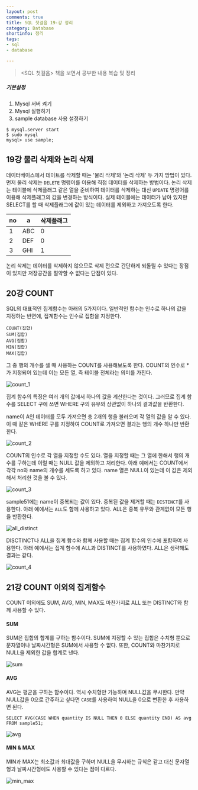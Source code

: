 ```yaml
---
layout: post
comments: true
title: SQL 첫걸음 19-강 정리
category: Database
shortinfo: 정리
tags:
- sql
- database

---
```




> <SQL 첫걸음> 책을 보면서 공부한 내용 복습 및 정리



##### 기본설정

1. Mysql 서버 켜기
2. Mysql 실행하기
3. sample database 사용 설정하기

```shell
$ mysql.server start
$ sudo mysql
mysql> use sample;
```



## 19강 물리 삭제와 논리 삭제

데이터베이스에서 데이트를 삭제할 때는 '물리 삭제'와 '논리 삭제' 두 가지 방법이 있다. 먼저 물리 삭제는 `DELETE` 명령어를 이용해 직접 데이터를 삭제하는 방법이다. 논리 삭제는 테이블에 삭제플래그 같은 열을 준비하여 데이터를 삭제하는 대신 `UPDATE` 명령어를 이용해 삭제플래그의 값을 변경하는 방식이다. 실제 테이블에는 데이터가 남아 있지만 SELECT를 할 때 삭제플래그에 값이 있는 데이터를 제외하고 가져오도록 한다.

| no   | a    | 삭제플래그 |
| ---- | ---- | ---------- |
| 1    | ABC  | 0          |
| 2    | DEF  | 0          |
| 3    | GHI  | 1          |

논리 삭제는 데이터를 삭제하지 않으므로 삭제 전으로 간단하게 되돌릴 수 있다는 장점이 있지만 저장공간을 절약할 수 없다는 단점이 있다.



## 20강 COUNT

SQL의 대표적인 집계함수는  아래의 5가지이다. 일반적인 함수는 인수로 하나의 값을 지정하는 반면에, 집계함수는 인수로 집함을 지정한다.

```mysql
COUNT(집합)
SUM(집합)
AVG(집합)
MIN(집합)
MAX(집합)
```

그 중 행의 개수를 셀 때 사용하는 COUNT를 사용해보도록 한다. COUNT의 인수로 *가 지정되어 있는데 이는 모든 열, 즉 테이블 전체라는 의미를 가진다.

![count_1]({{site.baseurl}}/public/img/database/count_1.png)

집계 함수의 특징은 여러 개의 값에서 하나의 값을 계산한다는 것이다. 그러므로 집계 함수를 SELECT 구에 쓰면 WHERE 구의 유무와 상관없이 하나의 결과값을 반환한다.

name이 A인 데이터를 모두 가져오면 총 2개의 행을 불러오며 각 열의 값을 알 수 있다. 이 때 같은 WHERE 구를 지정하여 COUNT로 가져오면 결과는 행의 개수 하나만 반환한다.

![count_2]({{site.baseurl}}/public/img/database/count_2.png)

COUNT의 인수로 각 열을 지정할 수도 있다. 열을 지정할 때는 그 열에 한해서 행의 개수를 구하는데 이럴 때는 NULL 값을 제외하고 처리한다. 아래 예에서는 COUNT에서 각각 no와 name의 개수를 세도록 하고 있다. name 열은 NULL이 있는데 이 값은 제외해서 처리한 것을 볼 수 있다.

![count_3]({{site.baseurl}}/public/img/database/count_3.png)

sample51에는 name이 중복되는 값이 있다. 중복된 값을 제거할 때는 `DISTINCT`를 사용한다. 아래 예에서는 `ALL`도 함께 사용하고 있다. ALL은 중복 유무와 관계없이 모든 행을 반환한다.

![all_distinct]({{site.baseurl}}/public/img/database/all_distinct.png)

DISCTINCT나 ALL을 집계 함수와 함께 사용할 때는 집계 함수의 인수에 포함하여 사용한다. 아래 예에서는 집계 함수에 ALL과 DISTINCT를 사용하였다. ALL은 생략해도 결과는 같다.

![count_4]({{site.baseurl}}/public/img/database/count_4.png)



## 21강 COUNT 이외의 집계함수

COUNT 이외에도 SUM, AVG, MIN, MAX도 마찬가지로 ALL 또는 DISTINCT와 함께 사용할 수 있다.

#### SUM

SUM은 집합의 합계를 구하는 함수이다. SUM에 지정할 수 있는 집합은 수치형 뿐으로 문자열이나 날짜시간형은 SUM에서 사용할 수 없다. 또한, COUNT와 마찬가지로 NULL을 제외한 값을 합계로 낸다.

![sum]({{site.baseurl}}/public/img/database/sum.png)

#### AVG

AVG는 평균을 구하는 함수이다. 역시 수치형만 가능하며 NULL값을 무시한다. 만약 NULL값을 0으로 간주하고 싶다면 `CASE`를 사용하여 NULL을 0으로 변환한 후 사용하면 된다.

```mysql
SELECT AVG(CASE WHEN quantity IS NULL THEN 0 ELSE quantity END) AS avg FROM sample51;
```

![avg]({{site.baseurl}}/public/img/database/avg.png)

#### MIN & MAX

MIN과 MAX는 최소값과 최대값을 구하며 NULL을 무시하는 규칙은 같고 대신 문자열형과 날짜시간형에도 사용할 수 있다는 점이 다르다.

![min_max]({{site.baseurl}}/public/img/database/min_max.png)